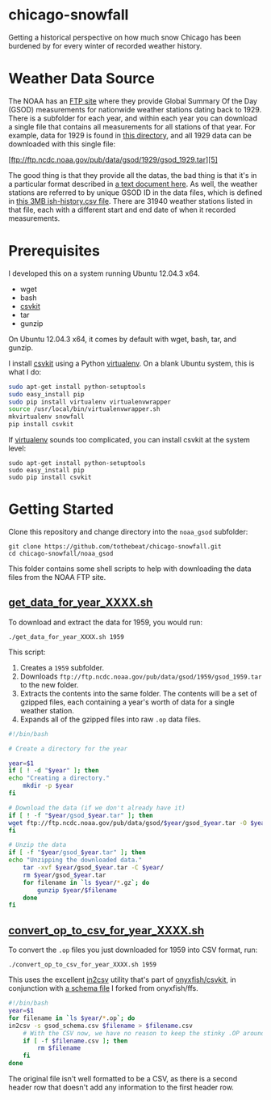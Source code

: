 chicago-snowfall
================

Getting a historical perspective on how much snow Chicago has been burdened by for every winter of recorded weather history.

Weather Data Source
===================

The NOAA has an [FTP site][1] where they provide Global Summary Of the Day (GSOD) measurements for nationwide weather stations dating back to 1929. There is a subfolder for each year, and within each year you can download a single file that contains all measurements for all stations of that year. For example, data for 1929 is found in [this directory][4], and all 1929 data can be downloaded with this single file:

[ftp://ftp.ncdc.noaa.gov/pub/data/gsod/1929/gsod_1929.tar][5]

The good thing is that they provide all the datas, the bad thing is that it's in a particular format described in [a text document here][2]. As well, the weather stations are referred to by unique GSOD ID in the data files, which is defined in [this 3MB ish-history.csv file][3]. There are 31940 weather stations listed in that file, each with a different start and end date of when it recorded measurements. 

Prerequisites
=============

I developed this on a system running Ubuntu 12.04.3 x64. 

* wget
* bash
* [csvkit][10]
* tar
* gunzip

On Ubuntu 12.04.3 x64, it comes by default with wget, bash, tar, and gunzip.

I install [csvkit][10] using a Python [virtualenv][11]. On a blank Ubuntu system, this is what I do:

```bash
sudo apt-get install python-setuptools
sudo easy_install pip
sudo pip install virtualenv virtualenvwrapper
source /usr/local/bin/virtualenvwrapper.sh
mkvirtualenv snowfall
pip install csvkit
```

If [virtualenv][11] sounds too complicated, you can install csvkit at the system level:

```
sudo apt-get install python-setuptools
sudo easy_install pip
sudo pip install csvkit
```


Getting Started
===============

Clone this repository and change directory into the `noaa_gsod` subfolder:

```
git clone https://github.com/tothebeat/chicago-snowfall.git
cd chicago-snowfall/noaa_gsod
```

This folder contains some shell scripts to help with downloading the data files from the NOAA FTP site.

## [get_data_for_year_XXXX.sh][6]

To download and extract the data for 1959, you would run:

```
./get_data_for_year_XXXX.sh 1959
```

This script:

1. Creates a `1959` subfolder.
2. Downloads `ftp://ftp.ncdc.noaa.gov/pub/data/gsod/1959/gsod_1959.tar` to the new folder.
3. Extracts the contents into the same folder. The contents will be a set of gzipped files, each containing a year's worth of data for a single weather station.
4. Expands all of the gzipped files into raw `.op` data files.

```bash
#!/bin/bash

# Create a directory for the year

year=$1
if [ ! -d "$year" ]; then
echo "Creating a directory."
    mkdir -p $year
fi

# Download the data (if we don't already have it)
if [ ! -f "$year/gsod_$year.tar" ]; then
wget ftp://ftp.ncdc.noaa.gov/pub/data/gsod/$year/gsod_$year.tar -O $year/gsod_$year.tar
fi

# Unzip the data
if [ -f "$year/gsod_$year.tar" ]; then
echo "Unzipping the downloaded data."
    tar -xvf $year/gsod_$year.tar -C $year/
    rm $year/gsod_$year.tar
    for filename in `ls $year/*.gz`; do
        gunzip $year/$filename
    done
fi
```

## [convert_op_to_csv_for_year_XXXX.sh][7]

To convert the `.op` files you just downloaded for 1959 into CSV format, run:

```
./convert_op_to_csv_for_year_XXXX.sh 1959
```

This uses the excellent [in2csv][9] utility that's part of [onyxfish/csvkit][10], in conjunction with [a schema file][8] I forked from onyxfish/ffs.

```bash
#!/bin/bash
year=$1
for filename in `ls $year/*.op`; do
in2csv -s gsod_schema.csv $filename > $filename.csv
    # With the CSV now, we have no reason to keep the stinky .OP around
    if [ -f $filename.csv ]; then
        rm $filename
    fi
done
```

The original file isn't well formatted to be a CSV, as there is a second header row that doesn't add any information to the first header row. 



  [1]: ftp://ftp.ncdc.noaa.gov/pub/data/gsod/
  [2]: ftp://ftp.ncdc.noaa.gov/pub/data/gsod/GSOD_DESC.txt
  [3]: ftp://ftp.ncdc.noaa.gov/pub/data/gsod/ish-history.csv
  [4]: ftp://ftp.ncdc.noaa.gov/pub/data/gsod/1929/
  [5]: ftp://ftp.ncdc.noaa.gov/pub/data/gsod/1929/gsod_1929.tar
  [6]: https://github.com/tothebeat/chicago-snowfall/blob/master/noaa_gsod/get_data_for_year_XXXX.sh
  [7]: https://github.com/tothebeat/chicago-snowfall/blob/master/noaa_gsod/convert_op_to_csv_for_year_XXXX.sh
  [8]: https://github.com/tothebeat/ffs/blob/master/us/noaa/gsod_schema.csv
  [9]: http://csvkit.readthedocs.org/en/latest/scripts/in2csv.html
  [10]: https://github.com/onyxfish/csvkit
  [11]: http://www.virtualenv.org/en/latest/
